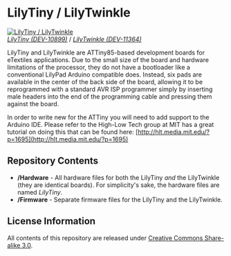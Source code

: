 LilyTiny / LilyTwinkle
======================

[![LilyTiny / LilyTwinkle](https://dlnmh9ip6v2uc.cloudfront.net/images/products/1/0/8/9/9/10899-01_i_ma.jpg)  
*LilyTiny (DEV-10899)*](https://www.sparkfun.com/products/10899) / [*LilyTwinkle (DEV-11364)*](https://www.sparkfun.com/products/11364)

LilyTiny and LilyTwinkle are ATTiny85-based development boards for eTextiles applications. Due to the small size of the board and hardware limitations of the processor, they do not have a bootloader like a conventional LilyPad Arduino compatible does. Instead, six pads are available in the center of the back side of the board, allowing it to be reprogrammed with a standard AVR ISP programmer simply by inserting male headers into the end of the programming cable and pressing them against the board.

In order to write new for the ATTiny you will need to add support to the Arduino IDE. Please refer to the High-Low Tech group at MIT has a great tutorial on doing this that can be found here: [http://hlt.media.mit.edu/?p=1695](http://hlt.media.mit.edu/?p=1695)

Repository Contents
-------------------

* **/Hardware** - All hardware files for both the LilyTiny *and* the LilyTwinkle (they are identical boards). For simplicity's sake, the hardware files are named *LilyTiny*.
* **/Firmware** - Separate firmware files for the LilyTiny and the LilyTwinkle.

License Information
-------------------

All contents of this repository are released under [Creative Commons Share-alike 3.0](http://creativecommons.org/licenses/by-sa/3.0/).
